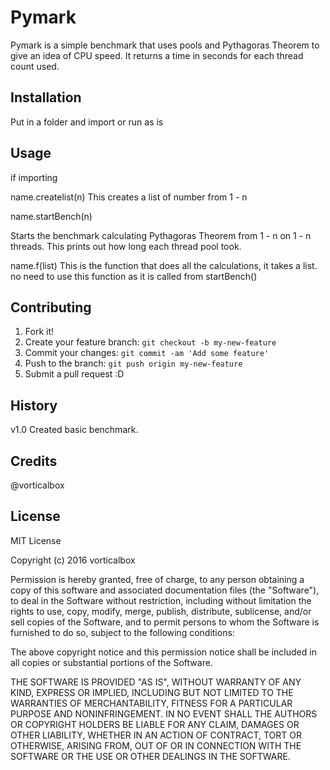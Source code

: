 # Pymark

Pymark is a simple benchmark that uses pools and Pythagoras Theorem to give an idea of CPU speed. It returns a time in seconds for each thread count used.

## Installation

Put in a folder and import or run as is

## Usage

if importing

name.createlist(n)
This creates a list of number from 1 - n

name.startBench(n)

Starts the benchmark calculating Pythagoras Theorem from 1 - n on 1 - n threads. This prints out how long each thread pool took.

name.f(list)
This is the function that does all the calculations, it takes a list. no need to use this function as it is called from startBench()

## Contributing

1. Fork it!
2. Create your feature branch: `git checkout -b my-new-feature`
3. Commit your changes: `git commit -am 'Add some feature'`
4. Push to the branch: `git push origin my-new-feature`
5. Submit a pull request :D

## History

v1.0
Created basic benchmark.

## Credits

@vorticalbox

## License

MIT License

Copyright (c) 2016 vorticalbox

Permission is hereby granted, free of charge, to any person obtaining a copy
of this software and associated documentation files (the "Software"), to deal
in the Software without restriction, including without limitation the rights
to use, copy, modify, merge, publish, distribute, sublicense, and/or sell
copies of the Software, and to permit persons to whom the Software is
furnished to do so, subject to the following conditions:

The above copyright notice and this permission notice shall be included in all
copies or substantial portions of the Software.

THE SOFTWARE IS PROVIDED "AS IS", WITHOUT WARRANTY OF ANY KIND, EXPRESS OR
IMPLIED, INCLUDING BUT NOT LIMITED TO THE WARRANTIES OF MERCHANTABILITY,
FITNESS FOR A PARTICULAR PURPOSE AND NONINFRINGEMENT. IN NO EVENT SHALL THE
AUTHORS OR COPYRIGHT HOLDERS BE LIABLE FOR ANY CLAIM, DAMAGES OR OTHER
LIABILITY, WHETHER IN AN ACTION OF CONTRACT, TORT OR OTHERWISE, ARISING FROM,
OUT OF OR IN CONNECTION WITH THE SOFTWARE OR THE USE OR OTHER DEALINGS IN THE
SOFTWARE.
